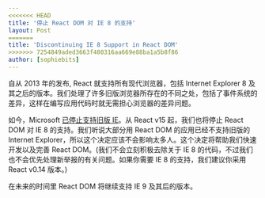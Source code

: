 ```yaml
---
<<<<<<< HEAD
title: '停止 React DOM 对 IE 8 的支持'
layout: Post
=======
title: 'Discontinuing IE 8 Support in React DOM'
>>>>>>> 7254849aded3663f480316aa669e88ba1a5b8f86
author: [sophiebits]
---
```


自从 2013 年的发布, React 就支持所有现代浏览器，包括 Internet Explorer 8 及其之后的版本。我们处理了许多旧版浏览器所存在的不同之处，包括了事件系统的差异，这样在编写应用代码时就无需担心浏览器的差异问题。

如今，Microsoft [已停止支持旧版 IE](https://www.microsoft.com/en-us/WindowsForBusiness/End-of-IE-support)。从 React v15 起，我们也将停止 React DOM 对 IE 8 的支持。我们听说大部分用 React DOM 的应用已经不支持旧版的 Internet Explorer，所以这个决定应该不会影响太多人。这个决定将帮助我们快速开发以及完善 React DOM。(我们不会立刻积极去除关于 IE 8 的代码，不过我们也不会优先处理新举报的有关问题。如果你需要 IE 8 的支持，我们建议你采用 React v0.14 版本。)

在未来的时间里 React DOM 将继续支持 IE 9 及其后的版本。

